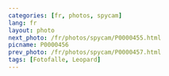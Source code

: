 ```yaml
---
categories: [fr, photos, spycam]
lang: fr
layout: photo
next_photo: /fr/photos/spycam/P0000455.html
picname: P0000456
prev_photo: /fr/photos/spycam/P0000457.html
tags: [Fotofalle, Leopard]
---
```

